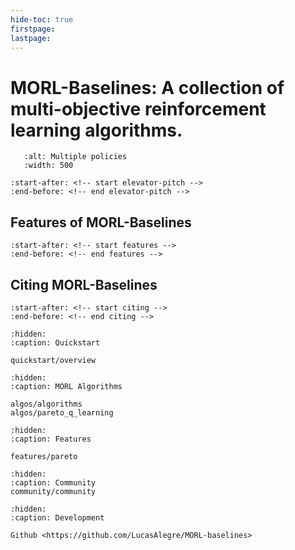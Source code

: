 ```yaml
---
hide-toc: true
firstpage:
lastpage:
---
```


# MORL-Baselines: A collection of multi-objective reinforcement learning algorithms.

```{figure} _static/_images/mo_cheetah.gif
   :alt: Multiple policies
   :width: 500
```

```{include} ../README.md
:start-after: <!-- start elevator-pitch -->
:end-before: <!-- end elevator-pitch -->
```

## Features of MORL-Baselines

```{include} ../README.md
:start-after: <!-- start features -->
:end-before: <!-- end features -->
```

## Citing MORL-Baselines
```{include} ../README.md
:start-after: <!-- start citing -->
:end-before: <!-- end citing -->
```

```{toctree}
:hidden:
:caption: Quickstart

quickstart/overview
```

```{toctree}
:hidden:
:caption: MORL Algorithms

algos/algorithms
algos/pareto_q_learning
```

```{toctree}
:hidden:
:caption: Features

features/pareto
```

```{toctree}
:hidden:
:caption: Community
community/community
```

```{toctree}
:hidden:
:caption: Development

Github <https://github.com/LucasAlegre/MORL-baselines>
```
